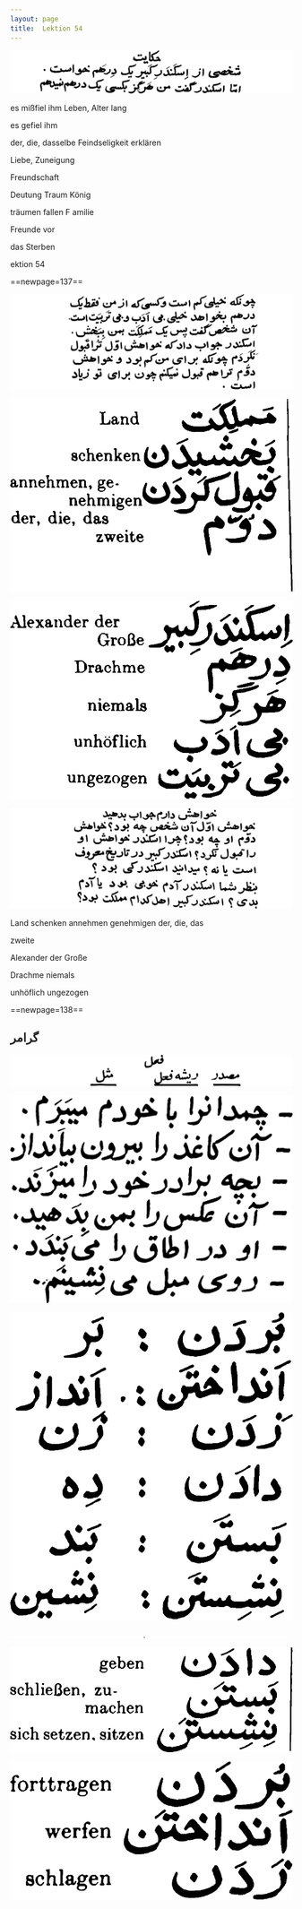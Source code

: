 ```yaml
---
layout: page
title:  Lektion 54
---
```



![image](/assets/s/139.png-09.png)

es mißfiel ihm Leben, Alter lang

es gefiel ihm

der, die, dasselbe Feindseligkeit erklären

Liebe, Zuneigung

Freundschaft



Deutung Traum König

träumen fallen F amilie

Freunde vor

das Sterben

ektion 54



==newpage=137==

![image](/assets/s/140.png-02.png)

![image](/assets/s/2col/140.png-06_1L.png)

![image](/assets/s/2col/140.png-06_2R.png)

![image](/assets/s/140.png-07.png)

Land schenken annehmen genehmigen der, die, das

zweite



Alexander der Große

Drachme niemals

unhöflich ungezogen



==newpage=138==

## گرامر

![image](/assets/s/141.png-03.png)

![image](/assets/s/2col/141.png-05_1L.png)

![image](/assets/s/2col/141.png-05_2R.png)

![image](/assets/s/141.png-06.png)

![image](/assets/s/2col/141.png-07_1L.png)

![image](/assets/s/2col/141.png-07_2R.png)

